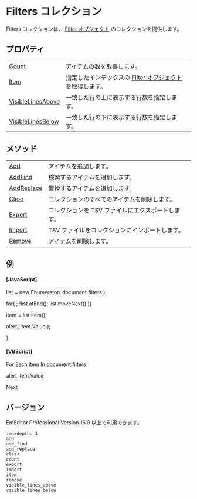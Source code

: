 # Filters コレクション

Filters コレクションは、 [Filter オブジェクト](../filter/index) のコレクションを提供します。

## プロパティ

|     |     |
| --- | --- |
| [Count](count) | アイテムの数を取得します。 |
| [Item](item) | 指定したインデックスの [Filter オブジェクト](../filter/index) を取得します。 |
| [VisibleLinesAbove](visible_lines_above) | 一致した行の上に表示する行数を指定します。 |
| [VisibleLinesBelow](visible_lines_below) | 一致した行の下に表示する行数を指定します。 |

## メソッド

|     |     |
| --- | --- |
| [Add](add) | アイテムを追加します。 |
| [AddFind](add_find) | 検索するアイテムを追加します。 |
| [AddReplace](add_replace) | 置換するアイテムを追加します。 |
| [Clear](clear) | コレクションのすべてのアイテムを削除します。 |
| [Export](export) | コレクションを TSV ファイルにエクスポートします。 |
| [Import](import) | TSV ファイルをコレクションにインポートします。 |
| [Remove](remove) | アイテムを削除します。 |

## 例

#### \[JavaScript\]

list = new Enumerator( document.filters );

for( ; !list.atEnd(); list.moveNext() ){

item = list.item();

alert( item.Value );

}

#### \[VBScript\]

For Each item In document.filters

alert item.Value

Next

## バージョン

EmEditor Professional Version 16.0 以上で利用できます。


```{toctree}
:maxdepth: 1
add
add_find
add_replace
clear
count
export
import
item
remove
visible_lines_above
visible_lines_below
```
